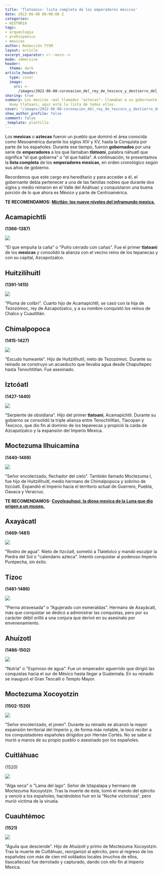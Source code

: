 ```yaml
---
title: 'Tlatoanis: lista completa de los emperadores mexicas'
date: 2022-06-08 00:00:00 Z
categories:
- HISTORIA
tags:
- arqueologia
- prehispánico
- mexicas
author: Redacción TYSM
layout: article
excerpt_separator: <!--more-->
mode: immersive
header:
  theme: dark
article_header:
  type: cover
  image:
    src: >-
      /images/2022-06-08-coronacion_del_rey_de_tescoco_y_destierro_del_otro_a_influencia_de_cortes-_en_la_tabla_13_de_la_conquista_de_mexico-_juan_gonzalez_-_miguel_gonzalez.png
sharing: true
summary: Los mexicas —mal llamados "aztecas"— llamaban a su gobernante tlatoani o
  Huey tlatoani; aquí está la lista de todos ellos.
cover: "/images/2022-06-08-coronacion_del_rey_de_tescoco_y_destierro_del_otro_a_influencia_de_cortes-_en_la_tabla_13_de_la_conquista_de_mexico-_juan_gonzalez_-_miguel_gonzalez.png"
show_author_profile: false
comment: false
_template: plantilla
---
```







Los **mexicas** o **aztecas** fueron un pueblo que dominó el área conocida como Mesoamérica durante los siglos XIV y XV, hasta la Conquista por parte de los españoles. Durante ese tiempo, fueron **gobernados** por una serie de **emperadores** a los que llamaban **_tlatoani_**, palabra náhuatl que significa "el que gobierna" o "el que habla". A continuación, te presentamos la **lista completa** de los **emperadores mexicas**, en orden cronológico según sus años de gobierno.

Recordemos que este cargo era hereditario y para acceder a él, el gobernante debía pertenecer a una de las familias nobles que durante dos siglos y medio reinaron en el Valle del Anáhuac y conquistaron una buena porción de lo que ahora es México y parte de Centroamérica.

**TE RECOMENDAMOS:** [**Mictlán: los nueve niveles del inframundo mexica.**](https://blog.tonoysumariachi.com/historia/2022/04/21/mictlan-los-nueve-niveles-del-inframundo-mexica.html)

## Acamapichtli

**(1366-1387)**

![](https://upload.wikimedia.org/wikipedia/commons/thumb/7/7a/Acamapichtli%2C_the_First_Aztec_King_%28Reigned_1376%E2%80%9395%29_WDL6718.png/1280px-Acamapichtli%2C_the_First_Aztec_King_%28Reigned_1376%E2%80%9395%29_WDL6718.png)

"El que empuña la caña" o "Puño cerrado con cañas". Fue el primer **tlatoani** de los **mexicas** y consolidó la alianza con el vecino reino de los tepanecas y con su capital, Azcapotzalco.

## Huitzilíhuitl

**(1391-1415)**

![](https://upload.wikimedia.org/wikipedia/commons/thumb/e/e7/Huitzil%C3%A1ihuitl%2C_the_Second_Aztec_King_%28Reigned_1395%E2%80%931417%29_WDL6719.png/1280px-Huitzil%C3%A1ihuitl%2C_the_Second_Aztec_King_%28Reigned_1395%E2%80%931417%29_WDL6719.png)

"Pluma de colibrí". Cuarto hijo de Acamapichtli, se casó con la hija de Tezozómoc, rey de Azcapotzalco, y a su nombre conquistó los reinos de Chalco y Cuautitlán.

## Chimalpopoca

**(1415-1427)**

![](https://pueblosoriginarios.com/textos/tovar/imagenes/chimalpopoca.jpg)

"Escudo humeante". Hijo de Huitzilíhutil, nieto de Tezozómoc. Durante su reinado se construyó un acueducto que llevaba agua desde Chapultepec hasta Tenochtitlan. Fue asesinado.

## Iztcóatl

**(1427-1440)**

![](https://pueblosoriginarios.com/textos/tovar/imagenes/itzcoatl.jpg)

"Serpiente de obsidiana". Hijo del primer **tlatoani**, Acamapichtli. Durante su gobierno se consolidó la triple alianza entre Tenochtiltlan, Tlacopan y Texcoco, que dio fin al dominio de los tepanecas y propició la caída de Azcapotzalco y la expansión del Imperio Mexica.

## Moctezuma Ilhuicamina

**(1440-1469)**

![](https://pueblosoriginarios.com/textos/tovar/imagenes/moctezuma1.jpg)

"Señor encolerizado, flechador del cielo". También llamado Moctezuma I, fue hijo de Huitzilíhuitl, medio hermano de Chimalpopoca y sobrino de Itzcóatl. Expandió el Imperio hacia el territorio actual de Guerrero, Puebla, Oaxaca y Veracruz.

**TE RECOMENDAMOS:** [**Coyolxauhqui: la diosa mexica de la Luna que dio origen a un museo.**](https://blog.tonoysumariachi.com/historia/2022/08/17/coyolxauhqui-la-diosa-mexica-de-la-luna-que-dio-origen-a-un-museo.html)

## Axayácatl

**(1469-1481)**

![](https://pueblosoriginarios.com/textos/tovar/imagenes/axayacatl.jpg)

"Rostro de agua". Nieto de Itzcóatl, sometió a Tlatelolco y mandó esculpir la Piedra del Sol o "calendario azteca". Intentó conquistar al poderoso Imperio Purépecha, sin éxito.

## Tízoc

**(1481-1486)**

![](https://pueblosoriginarios.com/biografias/imagenes/tizoc.jpg)

"Pierna atravesada" o "Agujerado con esmeraldas". Hermano de Axayácatl, más que conquistar se dedicó a administrar las conquistas, pero por su carácter débil orilló a una conjura que derivó en su asesinato por envenenamiento.

## Ahuízotl

**(1486-1502)**

![](https://pueblosoriginarios.com/textos/tovar/imagenes/ahuitzotl.jpg)

"Nutria" o "Espinoso de agua". Fue un emperador aguerrido que dirigió las conquistas hacia el sur de México hasta llegar a Guatemala. En su reinado se inauguró el Gran Teocalli o Templo Mayor.

## Moctezuma Xocoyotzin

**(1502-1520)**

![](https://upload.wikimedia.org/wikipedia/commons/thumb/3/3b/Coronaci%C3%B3n_de_Moctezuma_II%2C_en_el_folio_152.png/1116px-Coronaci%C3%B3n_de_Moctezuma_II%2C_en_el_folio_152.png)

"Señor encolerizado, el joven". Durante su reinado se alcanzó la mayor expansión territorial del Imperio y, de forma más notable, le tocó recibir a los conquistadores españoles dirigidos por Hernán Cortés. No se sabe si murió a manos de su propio pueblo o asesinado por los españoles.

## Cuitláhuac

(1520)

![](https://upload.wikimedia.org/wikipedia/commons/f/f1/Cuitlahuac.jpg)

"Alga seca" o "Lama del lago". Señor de Iztapalapa y hermano de Moctezuma Xocoyotzin. Tras la muerte de éste, tomó el mando del ejército y venció a los españoles, haciéndolos huir en la "Noche victoriosa", pero murió víctima de la viruela.

## Cuauhtémoc

**(1521)**

![](https://upload.wikimedia.org/wikipedia/commons/thumb/a/aa/El_suplicio_de_Cuauht%C3%A9moc.jpg/1024px-El_suplicio_de_Cuauht%C3%A9moc.jpg)

"Águila que desciende". Hijo de Ahuízotl y primo de Moctezuma Xocoyotzin. Tras la muerte de Cuitláhuac, reorganizó al ejército, pero al regreso de los españoles con más de cien mil soldados locales (muchos de ellos, tlaxcaltecas) fue derrotado y capturado, dando con ello fin al Imperio Mexica.

